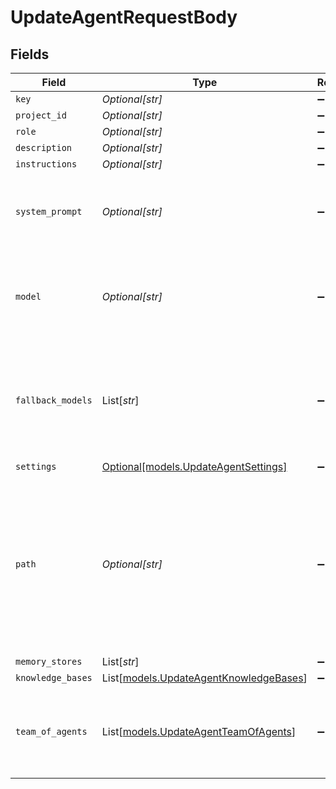 # UpdateAgentRequestBody


## Fields

| Field                                                                                                                                                                                                                                           | Type                                                                                                                                                                                                                                            | Required                                                                                                                                                                                                                                        | Description                                                                                                                                                                                                                                     | Example                                                                                                                                                                                                                                         |
| ----------------------------------------------------------------------------------------------------------------------------------------------------------------------------------------------------------------------------------------------- | ----------------------------------------------------------------------------------------------------------------------------------------------------------------------------------------------------------------------------------------------- | ----------------------------------------------------------------------------------------------------------------------------------------------------------------------------------------------------------------------------------------------- | ----------------------------------------------------------------------------------------------------------------------------------------------------------------------------------------------------------------------------------------------- | ----------------------------------------------------------------------------------------------------------------------------------------------------------------------------------------------------------------------------------------------- |
| `key`                                                                                                                                                                                                                                           | *Optional[str]*                                                                                                                                                                                                                                 | :heavy_minus_sign:                                                                                                                                                                                                                              | N/A                                                                                                                                                                                                                                             |                                                                                                                                                                                                                                                 |
| `project_id`                                                                                                                                                                                                                                    | *Optional[str]*                                                                                                                                                                                                                                 | :heavy_minus_sign:                                                                                                                                                                                                                              | N/A                                                                                                                                                                                                                                             |                                                                                                                                                                                                                                                 |
| `role`                                                                                                                                                                                                                                          | *Optional[str]*                                                                                                                                                                                                                                 | :heavy_minus_sign:                                                                                                                                                                                                                              | N/A                                                                                                                                                                                                                                             |                                                                                                                                                                                                                                                 |
| `description`                                                                                                                                                                                                                                   | *Optional[str]*                                                                                                                                                                                                                                 | :heavy_minus_sign:                                                                                                                                                                                                                              | N/A                                                                                                                                                                                                                                             |                                                                                                                                                                                                                                                 |
| `instructions`                                                                                                                                                                                                                                  | *Optional[str]*                                                                                                                                                                                                                                 | :heavy_minus_sign:                                                                                                                                                                                                                              | N/A                                                                                                                                                                                                                                             |                                                                                                                                                                                                                                                 |
| `system_prompt`                                                                                                                                                                                                                                 | *Optional[str]*                                                                                                                                                                                                                                 | :heavy_minus_sign:                                                                                                                                                                                                                              | A custom system prompt template for the agent. If omitted, the default template is used.                                                                                                                                                        |                                                                                                                                                                                                                                                 |
| `model`                                                                                                                                                                                                                                         | *Optional[str]*                                                                                                                                                                                                                                 | :heavy_minus_sign:                                                                                                                                                                                                                              | The primary language model that powers the agent (e.g., "anthropic/claude-3-sonnet-20240229")                                                                                                                                                   |                                                                                                                                                                                                                                                 |
| `fallback_models`                                                                                                                                                                                                                               | List[*str*]                                                                                                                                                                                                                                     | :heavy_minus_sign:                                                                                                                                                                                                                              | Optional array of fallback model IDs to use when the primary model fails. Models are tried in order. All models must support tool calling capabilities.                                                                                         |                                                                                                                                                                                                                                                 |
| `settings`                                                                                                                                                                                                                                      | [Optional[models.UpdateAgentSettings]](../models/updateagentsettings.md)                                                                                                                                                                        | :heavy_minus_sign:                                                                                                                                                                                                                              | N/A                                                                                                                                                                                                                                             |                                                                                                                                                                                                                                                 |
| `path`                                                                                                                                                                                                                                          | *Optional[str]*                                                                                                                                                                                                                                 | :heavy_minus_sign:                                                                                                                                                                                                                              | The path where the entity is stored in the project structure. The first element of the path always represents the project name. Any subsequent path element after the project will be created as a folder in the project if it does not exists. | Default                                                                                                                                                                                                                                         |
| `memory_stores`                                                                                                                                                                                                                                 | List[*str*]                                                                                                                                                                                                                                     | :heavy_minus_sign:                                                                                                                                                                                                                              | N/A                                                                                                                                                                                                                                             |                                                                                                                                                                                                                                                 |
| `knowledge_bases`                                                                                                                                                                                                                               | List[[models.UpdateAgentKnowledgeBases](../models/updateagentknowledgebases.md)]                                                                                                                                                                | :heavy_minus_sign:                                                                                                                                                                                                                              | N/A                                                                                                                                                                                                                                             |                                                                                                                                                                                                                                                 |
| `team_of_agents`                                                                                                                                                                                                                                | List[[models.UpdateAgentTeamOfAgents](../models/updateagentteamofagents.md)]                                                                                                                                                                    | :heavy_minus_sign:                                                                                                                                                                                                                              | The agents that are accessible to this orchestrator. The main agent can hand off to these agents to perform tasks.                                                                                                                              |                                                                                                                                                                                                                                                 |